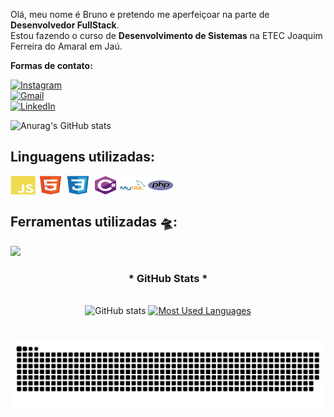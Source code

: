 <p align="left">
  Olá, meu nome é Bruno e pretendo me aperfeiçoar na parte de <strong>Desenvolvedor FullStack</strong>.<br>
  Estou fazendo o curso de <strong>Desenvolvimento de Sistemas</strong> na ETEC Joaquim Ferreira do Amaral em Jaú.
</p>

<strong>Formas de contato:</strong>

[![Instagram](https://img.shields.io/badge/Instagram-E4405F?style=for-the-badge&logo=instagram&logoColor=white)](https://www.instagram.com/bruno_freitas.bjj/)  
[![Gmail](https://img.shields.io/badge/Gmail-D14836?style=for-the-badge&logo=gmail&logoColor=white)](mailto:brunootaviocostadefreitas@gmail.com)  
[![LinkedIn](https://img.shields.io/badge/LinkedIn-0077B5?style=for-the-badge&logo=linkedin&logoColor=white)](https://www.linkedin.com/in/bruno-freitas-620ba82b3/)


![Anurag's GitHub stats](https://github-readme-stats.vercel.app/api?username=BrunoFreitas09&show_icons=true&theme=dracula)<p>




<strong><h2>Linguagens utilizadas:</h2></strong>

<div style="display: inline_block">
  <img align="center" alt="JavaScript" height="30" width="40" src="https://raw.githubusercontent.com/devicons/devicon/master/icons/javascript/javascript-plain.svg">
  <img align="center" alt="HTML" height="30" width="40" src="https://raw.githubusercontent.com/devicons/devicon/master/icons/html5/html5-original.svg">
  <img align="center" alt="CSS" height="30" width="40" src="https://raw.githubusercontent.com/devicons/devicon/master/icons/css3/css3-original.svg">
  <img align="center" alt="CSharp" height="30" width="40" src="https://raw.githubusercontent.com/devicons/devicon/master/icons/csharp/csharp-original.svg">
  <img align="center" alt="MySQL" height="30" width="40" src="https://raw.githubusercontent.com/devicons/devicon/master/icons/mysql/mysql-original-wordmark.svg">
  <img align="center" alt="PHP" height="30" width="40" src="https://raw.githubusercontent.com/devicons/devicon/master/icons/php/php-original.svg">
</div>

<h2><strong> Ferramentas utilizadas 🛸:</strong></h2>
<a href="https://skillicons.dev">
  <img src="https://skillicons.dev/icons?i=visualstudio,vscode,github" />
</a>

<div style="text-align: center;" align="center">
  <h3>* GitHub Stats *</h3>
  <br>
  <img src="https://github-readme-stats-git-masterrstaa-rickstaa.vercel.app/api?username=oleopelegrini&hide_title=true&show_icons=true&include_all_commits=false&count_private=true&line_height=25&hide=issues&bg_color=000&title_color=FF00F6&text_color=FFF&border_radius=3&border_color=36123c&icon_color=FF00F6&theme=jolly" alt="GitHub stats">

  <a href="https://github.com/BrunoFreitas09/github-readme-stats">
    <img src="https://github-readme-stats-git-masterrstaa-rickstaa.vercel.app/api/top-langs/?username=BrunoFreitas09&line_height=10&card_width=290&layout=compact&hide_title=false&count_private=true&langs_count=4&show_icons=true&title_color=FF00F6&hide=html,scss,less&bg_color=000&text_color=8B8B8B&border_radius=3&border_color=561760&count_private=true" alt="Most Used Languages">
  </a>
</div>


#

<picture align="center">
  <source media="(prefers-color-scheme: dark)" srcset="https://raw.githubusercontent.com/BrunoFreitas09/mari4souza/output/github-contribution-grid-snake-dark.svg">
  <source media="(prefers-color-scheme: light)" srcset="https://raw.githubusercontent.com/BrunoFreitas09/mari4souza/output/github-contribution-grid-snake-dark.svg">
  <img align="center" alt="github contribution grid snake animation" src="https://raw.githubusercontent.com/mari4souza/mari4souza/output/github-contribution-grid-snake.svg">
</picture>

